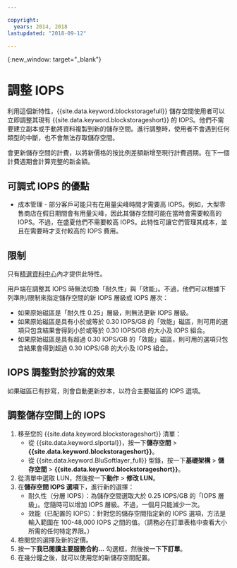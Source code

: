 ```yaml
---

copyright:
  years: 2014, 2018
lastupdated: "2018-09-12"

---
```

{:new_window: target="_blank"}

# 調整 IOPS

利用這個新特性，{{site.data.keyword.blockstoragefull}} 儲存空間使用者可以立即調整其現有 {{site.data.keyword.blockstorageshort}} 的 IOPS。他們不需要建立副本或手動將資料複製到新的儲存空間。進行調整時，使用者不會遇到任何類型的中斷，也不會無法存取儲存空間。 

會更新儲存空間的計費，以將新價格的按比例差額新增至現行計費週期。在下一個計費週期會計算完整的新金額。


## 可調式 IOPS 的優點

- 成本管理 - 部分客戶可能只有在用量尖峰時間才需要高 IOPS。例如，大型零售商店在假日期間會有用量尖峰，因此其儲存空間可能在當時會需要較高的 IOPS。不過，在盛夏他們不需要較高 IOPS。此特性可讓它們管理其成本，並且在需要時才支付較高的 IOPS 費用。

## 限制

只有[精選資料中心](new-ibm-block-and-file-storage-location-and-features.html)內才提供此特性。

用戶端在調整其 IOPS 時無法切換「耐久性」與「效能」。不過，他們可以根據下列準則/限制來指定儲存空間的新 IOPS 層級或 IOPS 層次： 

- 如果原始磁區是「耐久性 0.25」層級，則無法更新 IOPS 層級。
- 如果原始磁區是具有小於或等於 0.30 IOPS/GB 的「效能」磁區，則可用的選項只包含結果會得到小於或等於 0.30 IOPS/GB 的大小及 IOPS 組合。
- 如果原始磁區是具有超過 0.30 IOPS/GB 的「效能」磁區，則可用的選項只包含結果會得到超過 0.30 IOPS/GB 的大小及 IOPS 組合。

## IOPS 調整對於抄寫的效果

如果磁區已有抄寫，則會自動更新抄本，以符合主要磁區的 IOPS 選項。 

## 調整儲存空間上的 IOPS

1. 移至您的 {{site.data.keyword.blockstorageshort}} 清單：
   - 從 {{site.data.keyword.slportal}}，按一下**儲存空間** > **{{site.data.keyword.blockstorageshort}}**。
   - 從 {{site.data.keyword.BluSoftlayer_full}} 型錄，按一下**基礎架構** > **儲存空間** > **{{site.data.keyword.blockstorageshort}}**。
2. 從清單中選取 LUN，然後按一下**動作** > **修改 LUN**。
3. 在**儲存空間 IOPS 選項**下，進行新的選擇：
    - 耐久性（分層 IOPS）：為儲存空間選取大於 0.25 IOPS/GB 的「IOPS 層級」。您隨時可以增加 IOPS 層級。不過，一個月只能減少一次。
    - 效能（已配置的 IOPS）：針對您的儲存空間指定新的 IOPS 選項，方法是輸入範圍在 100-48,000 IOPS 之間的值。（請務必在訂單表格中查看大小所需的任何特定界限。）
4. 檢閱您的選擇及新的定價。
5. 按一下**我已閱讀主要服務合約...** 勾選框，然後按一下**下訂單**。
6. 在幾分鐘之後，就可以使用您的新儲存空間配置。
